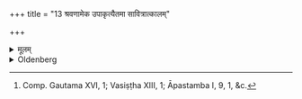 +++
title = "13 श्रवणामेक उपाकृत्यैतमा सावित्रात्कालम्"

+++

<details><summary>मूलम्</summary>

श्रवणामेक उपाकृत्यैतमा सावित्रात्कालं काङ्क्षन्ते १३
</details>

<details><summary>Oldenberg</summary>

13. [^9]  Some perform the Upākaraṇa on the full-moon day of Śrāvaṇa and wait (with studying) the time (from that day) till the day sacred to Savitṛ (Sūtra 9).


[^9]:  Comp. Gautama XVI, 1; Vasiṣṭha XIII, 1; Āpastamba I, 9, 1, &c.
</details>
